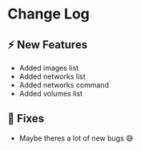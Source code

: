 # Change Log

## :zap: New Features

- Added images list
- Added networks list
- Added networks command
- Added volumes list

## :lady_beetle: Fixes

- Maybe theres a lot of new bugs :sweat_smile:
